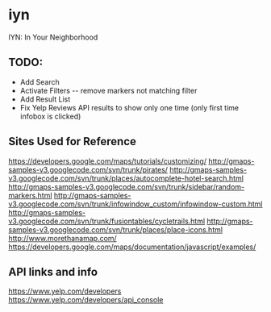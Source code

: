 # iyn
IYN: In Your Neighborhood

## TODO:
 - Add Search
 - Activate Filters
 -- remove markers not matching filter
 - Add Result List
 - Fix Yelp Reviews API results to show only one time (only first time infobox is clicked)


## Sites Used for Reference
https://developers.google.com/maps/tutorials/customizing/
http://gmaps-samples-v3.googlecode.com/svn/trunk/pirates/
http://gmaps-samples-v3.googlecode.com/svn/trunk/places/autocomplete-hotel-search.html
http://gmaps-samples-v3.googlecode.com/svn/trunk/sidebar/random-markers.html
http://gmaps-samples-v3.googlecode.com/svn/trunk/infowindow_custom/infowindow-custom.html
http://gmaps-samples-v3.googlecode.com/svn/trunk/fusiontables/cycletrails.html
http://gmaps-samples-v3.googlecode.com/svn/trunk/places/place-icons.html
http://www.morethanamap.com/
https://developers.google.com/maps/documentation/javascript/examples/

## API links and info
https://www.yelp.com/developers
https://www.yelp.com/developers/api_console